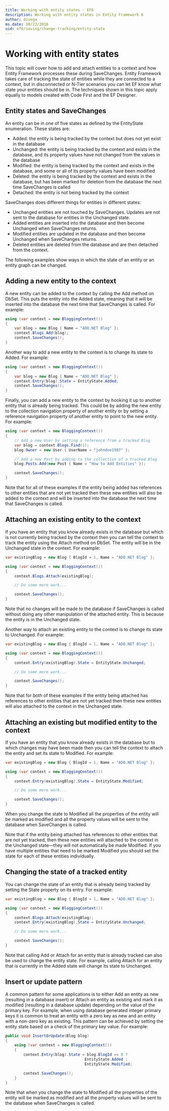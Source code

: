 ```yaml
---
title: Working with entity states - EF6
description: Working with entity states in Entity Framework 6
author: divega
ms.date: 10/23/2016
uid: ef6/saving/change-tracking/entity-state
---
```

# Working with entity states
This topic will cover how to add and attach entities to a context and how Entity Framework processes these during SaveChanges.
Entity Framework takes care of tracking the state of entities while they are connected to a context, but in disconnected or N-Tier scenarios you can let EF know what state your entities should be in.
The techniques shown in this topic apply equally to models created with Code First and the EF Designer.  

## Entity states and SaveChanges

An entity can be in one of five states as defined by the EntityState enumeration. These states are:  

- Added: the entity is being tracked by the context but does not yet exist in the database  
- Unchanged: the entity is being tracked by the context and exists in the database, and its property values have not changed from the values in the database  
- Modified: the entity is being tracked by the context and exists in the database, and some or all of its property values have been modified  
- Deleted: the entity is being tracked by the context and exists in the database, but has been marked for deletion from the database the next time SaveChanges is called  
- Detached: the entity is not being tracked by the context  

SaveChanges does different things for entities in different states:  

- Unchanged entities are not touched by SaveChanges. Updates are not sent to the database for entities in the Unchanged state.  
- Added entities are inserted into the database and then become Unchanged when SaveChanges returns.  
- Modified entities are updated in the database and then become Unchanged when SaveChanges returns.  
- Deleted entities are deleted from the database and are then detached from the context.  

The following examples show ways in which the state of an entity or an entity graph can be changed.  

## Adding a new entity to the context  

A new entity can be added to the context by calling the Add method on DbSet.
This puts the entity into the Added state, meaning that it will be inserted into the database the next time that SaveChanges is called.
For example:  

``` csharp
using (var context = new BloggingContext())
{
    var blog = new Blog { Name = "ADO.NET Blog" };
    context.Blogs.Add(blog);
    context.SaveChanges();
}
```  

Another way to add a new entity to the context is to change its state to Added. For example:  

``` csharp
using (var context = new BloggingContext())
{
    var blog = new Blog { Name = "ADO.NET Blog" };
    context.Entry(blog).State = EntityState.Added;
    context.SaveChanges();
}
```  

Finally, you can add a new entity to the context by hooking it up to another entity that is already being tracked.
This could be by adding the new entity to the collection navigation property of another entity or by setting a reference navigation property of another entity to point to the new entity. For example:  

``` csharp
using (var context = new BloggingContext())
{
    // Add a new User by setting a reference from a tracked Blog
    var blog = context.Blogs.Find(1);
    blog.Owner = new User { UserName = "johndoe1987" };

    // Add a new Post by adding to the collection of a tracked Blog
    blog.Posts.Add(new Post { Name = "How to Add Entities" });

    context.SaveChanges();
}
```  

Note that for all of these examples if the entity being added has references to other entities that are not yet tracked then these new entities will also be added to the context and will be inserted into the database the next time that SaveChanges is called.  

## Attaching an existing entity to the context  

If you have an entity that you know already exists in the database but which is not currently being tracked by the context then you can tell the context to track the entity using the Attach method on DbSet. The entity will be in the Unchanged state in the context. For example:  

``` csharp
var existingBlog = new Blog { BlogId = 1, Name = "ADO.NET Blog" };

using (var context = new BloggingContext())
{
    context.Blogs.Attach(existingBlog);

    // Do some more work...  

    context.SaveChanges();
}
```  

Note that no changes will be made to the database if SaveChanges is called without doing any other manipulation of the attached entity. This is because the entity is in the Unchanged state.  

Another way to attach an existing entity to the context is to change its state to Unchanged. For example:  

``` csharp
var existingBlog = new Blog { BlogId = 1, Name = "ADO.NET Blog" };

using (var context = new BloggingContext())
{
    context.Entry(existingBlog).State = EntityState.Unchanged;

    // Do some more work...  

    context.SaveChanges();
}
```  

Note that for both of these examples if the entity being attached has references to other entities that are not yet tracked then these new entities will also attached to the context in the Unchanged state.  

## Attaching an existing but modified entity to the context  

If you have an entity that you know already exists in the database but to which changes may have been made then you can tell the context to attach the entity and set its state to Modified.
For example:  

``` csharp
var existingBlog = new Blog { BlogId = 1, Name = "ADO.NET Blog" };

using (var context = new BloggingContext())
{
    context.Entry(existingBlog).State = EntityState.Modified;

    // Do some more work...  

    context.SaveChanges();
}
```  

When you change the state to Modified all the properties of the entity will be marked as modified and all the property values will be sent to the database when SaveChanges is called.  

Note that if the entity being attached has references to other entities that are not yet tracked, then these new entities will attached to the context in the Unchanged state—they will not automatically be made Modified.
If you have multiple entities that need to be marked Modified you should set the state for each of these entities individually.  

## Changing the state of a tracked entity  

You can change the state of an entity that is already being tracked by setting the State property on its entry. For example:  

``` csharp
var existingBlog = new Blog { BlogId = 1, Name = "ADO.NET Blog" };

using (var context = new BloggingContext())
{
    context.Blogs.Attach(existingBlog);
    context.Entry(existingBlog).State = EntityState.Unchanged;

    // Do some more work...  

    context.SaveChanges();
}
```  

Note that calling Add or Attach for an entity that is already tracked can also be used to change the entity state. For example, calling Attach for an entity that is currently in the Added state will change its state to Unchanged.  

## Insert or update pattern  

A common pattern for some applications is to either Add an entity as new (resulting in a database insert) or Attach an entity as existing and mark it as modified (resulting in a database update) depending on the value of the primary key.
For example, when using database generated integer primary keys it is common to treat an entity with a zero key as new and an entity with a non-zero key as existing.
This pattern can be achieved by setting the entity state based on a check of the primary key value. For example:  

``` csharp
public void InsertOrUpdate(Blog blog)
{
    using (var context = new BloggingContext())
    {
        context.Entry(blog).State = blog.BlogId == 0 ?
                                   EntityState.Added :
                                   EntityState.Modified;

        context.SaveChanges();
    }
}
```  

Note that when you change the state to Modified all the properties of the entity will be marked as modified and all the property values will be sent to the database when SaveChanges is called.  
